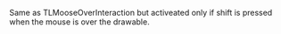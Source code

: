 Same as TLMooseOverInteraction but activeated only if shift is pressed when the mouse is over the drawable.